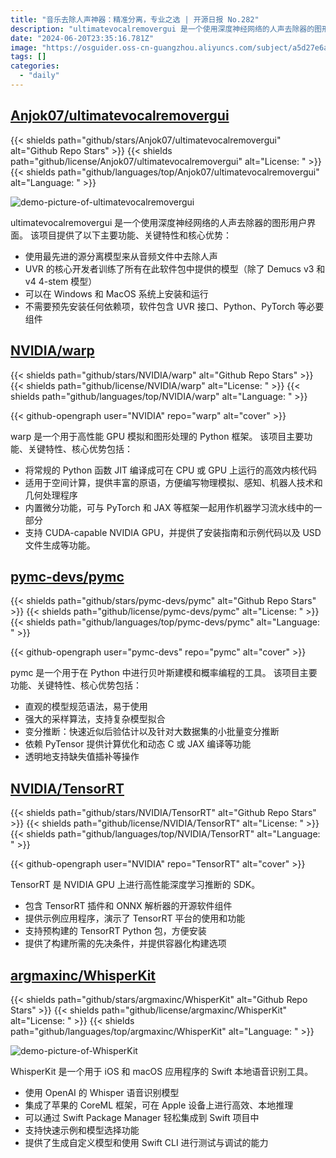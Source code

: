 ```yaml
---
title: "音乐去除人声神器：精准分离，专业之选 | 开源日报 No.282"
description: "ultimatevocalremovergui 是一个使用深度神经网络的人声去除器的图形用户界面，具有先进的源分离模型，可以从音频文件中去除人声。该项目的核心开发者训练了所有提供的模型，除了 Demucs v3 和 v4 4-stem 模型。该软件可以在 Windows 和 MacOS 系统上安装和运行，无需预先安装任何依赖项，软件包含了 UVR 接口、Python、PyTorch 等必要组件。"
date: "2024-06-20T23:35:16.781Z"
image: "https://osguider.oss-cn-guangzhou.aliyuncs.com/subject/a5d27e6a9197ac1d61b62113b0f4c591.png"
tags: []
categories:
  - "daily"
---
```


## [Anjok07/ultimatevocalremovergui](https://github.com/Anjok07/ultimatevocalremovergui)

{{< shields path="github/stars/Anjok07/ultimatevocalremovergui" alt="Github Repo Stars" >}} {{< shields path="github/license/Anjok07/ultimatevocalremovergui" alt="License: " >}} {{< shields path="github/languages/top/Anjok07/ultimatevocalremovergui" alt="Language: " >}}

![demo-picture-of-ultimatevocalremovergui](https://static.osguider.com/subject/github/Anjok07/ultimatevocalremovergui/c9a80bb415f0829b066ded82cc468612.png)

ultimatevocalremovergui 是一个使用深度神经网络的人声去除器的图形用户界面。
该项目提供了以下主要功能、关键特性和核心优势：

- 使用最先进的源分离模型来从音频文件中去除人声
- UVR 的核心开发者训练了所有在此软件包中提供的模型（除了 Demucs v3 和 v4 4-stem 模型）
- 可以在 Windows 和 MacOS 系统上安装和运行
- 不需要预先安装任何依赖项，软件包含 UVR 接口、Python、PyTorch 等必要组件
  
## [NVIDIA/warp](https://github.com/NVIDIA/warp)

{{< shields path="github/stars/NVIDIA/warp" alt="Github Repo Stars" >}} {{< shields path="github/license/NVIDIA/warp" alt="License: " >}} {{< shields path="github/languages/top/NVIDIA/warp" alt="Language: " >}}

{{< github-opengraph user="NVIDIA" repo="warp" alt="cover" >}}

warp 是一个用于高性能 GPU 模拟和图形处理的 Python 框架。
该项目主要功能、关键特性、核心优势包括：

- 将常规的 Python 函数 JIT 编译成可在 CPU 或 GPU 上运行的高效内核代码
- 适用于空间计算，提供丰富的原语，方便编写物理模拟、感知、机器人技术和几何处理程序
- 内置微分功能，可与 PyTorch 和 JAX 等框架一起用作机器学习流水线中的一部分
- 支持 CUDA-capable NVIDIA GPU，并提供了安装指南和示例代码以及 USD 文件生成等功能。
  
## [pymc-devs/pymc](https://github.com/pymc-devs/pymc)

{{< shields path="github/stars/pymc-devs/pymc" alt="Github Repo Stars" >}} {{< shields path="github/license/pymc-devs/pymc" alt="License: " >}} {{< shields path="github/languages/top/pymc-devs/pymc" alt="Language: " >}}

{{< github-opengraph user="pymc-devs" repo="pymc" alt="cover" >}}

pymc 是一个用于在 Python 中进行贝叶斯建模和概率编程的工具。
该项目主要功能、关键特性、核心优势包括：

- 直观的模型规范语法，易于使用
- 强大的采样算法，支持复杂模型拟合
- 变分推断：快速近似后验估计以及针对大数据集的小批量变分推断
- 依赖 PyTensor 提供计算优化和动态 C 或 JAX 编译等功能
- 透明地支持缺失值插补等操作
  
## [NVIDIA/TensorRT](https://github.com/NVIDIA/TensorRT)

{{< shields path="github/stars/NVIDIA/TensorRT" alt="Github Repo Stars" >}} {{< shields path="github/license/NVIDIA/TensorRT" alt="License: " >}} {{< shields path="github/languages/top/NVIDIA/TensorRT" alt="Language: " >}}

{{< github-opengraph user="NVIDIA" repo="TensorRT" alt="cover" >}}

TensorRT 是 NVIDIA GPU 上进行高性能深度学习推断的 SDK。

- 包含 TensorRT 插件和 ONNX 解析器的开源软件组件
- 提供示例应用程序，演示了 TensorRT 平台的使用和功能
- 支持预构建的 TensorRT Python 包，方便安装
- 提供了构建所需的先决条件，并提供容器化构建选项
  
## [argmaxinc/WhisperKit](https://github.com/argmaxinc/WhisperKit)

{{< shields path="github/stars/argmaxinc/WhisperKit" alt="Github Repo Stars" >}} {{< shields path="github/license/argmaxinc/WhisperKit" alt="License: " >}} {{< shields path="github/languages/top/argmaxinc/WhisperKit" alt="Language: " >}}

![demo-picture-of-WhisperKit](https://static.osguider.com/subject/github/argmaxinc/WhisperKit/3af4a79f734bd53a2aae43b81c96caac.png)

WhisperKit 是一个用于 iOS 和 macOS 应用程序的 Swift 本地语音识别工具。

- 使用 OpenAI 的 Whisper 语音识别模型
- 集成了苹果的 CoreML 框架，可在 Apple 设备上进行高效、本地推理
- 可以通过 Swift Package Manager 轻松集成到 Swift 项目中
- 支持快速示例和模型选择功能
- 提供了生成自定义模型和使用 Swift CLI 进行测试与调试的能力
  
